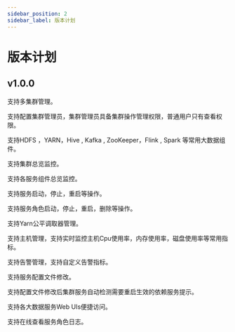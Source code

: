 ```yaml
---
sidebar_position: 2
sidebar_label: 版本计划
---
```


# 版本计划

## v1.0.0
支持多集群管理。

支持配置集群管理员，集群管理员具备集群操作管理权限，普通用户只有查看权限。

支持HDFS ，YARN，Hive , Kafka , ZooKeeper，Flink , Spark 等常用大数据组件。

支持集群总览监控。

支持各服务组件总览监控。

支持服务启动，停止，重启等操作。

支持服务角色启动，停止，重启，删除等操作。

支持Yarn公平调取器管理。

支持主机管理，支持实时监控主机Cpu使用率，内存使用率，磁盘使用率等常用指标。

支持告警管理，支持自定义告警指标。

支持服务配置文件修改。

支持配置文件修改后集群服务自动检测需要重启生效的依赖服务提示。

支持各大数据服务Web UIs便捷访问。

支持在线查看服务角色日志。